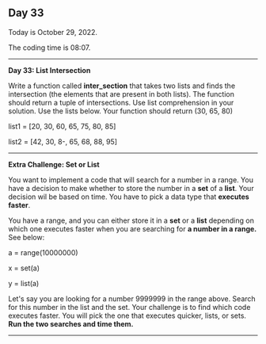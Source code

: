 <h2>Day 33</h2>
<p>Today is October 29, 2022.</p>
<p>The coding time is 08:07.</p>
<hr/>

<p><b>Day 33: List Intersection</b></p>

<p>
Write a function called <b>inter_section</b> that takes two lists and finds the intersection (the elements that are present in
both lists). The function should return a tuple of intersections. Use list comprehension in your solution. Use the lists below.
Your function should return (30, 65, 80)
</p>
<p>list1 = [20, 30, 60, 65, 75, 80, 85]</p>
<p>list2 = [42, 30, 8-, 65, 68, 88, 95]</p>

<hr/>

<p><b>Extra Challenge: Set or List</b></p>

<p>You want to implement a code that will search for a number in a range. You have a decision to make whether to store the 
number in a <b>set</b> of a <b>list</b>. Your decision wil be based on time. You have to pick a data type that <b>executes faster</b>.</p>
<p>You have a range, and you can either store it in a <b>set</b> or a <b>list</b> depending on which one executes faster when you are 
searching for <b>a number in a range.</b> See below:
</p>

<p>a = range(10000000)</p>
<p>x = set(a)</p>
<p>y = list(a)</p>

<p>Let's say you are looking for a number 9999999 in the range above. Search for this number in the list and the set. Your
 challenge is to find which code executes faster. You will pick the one that executes quicker, lists, or sets. <b>Run the 
two searches and time them.</b></p>
<hr/>